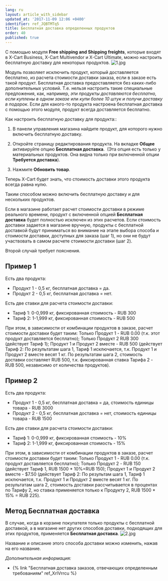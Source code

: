 ```yaml
---
lang: ru
layout: article_with_sidebar
updated_at: '2017-11-09 12:06 +0400'
identifier: ref_JQBTMTq5
title: Бесплатная доставка определенных продуктов
order: 40
published: true
---
```

С помощью модуля **Free shipping and Shipping freights**, которыe входят в X-Cart Business, X-Cart Multivendor и X-Cart Ultimate, можно настроить бесплатную доставку для некоторых продуктов. 
    ![1.jpg]({{site.baseurl}}/attachments/ref_JQBTMTq5/1.jpg)

Модуль позволяет исключить продукт, который доставляется бесплатно, из расчета стоимости доставки заказа, если в заказе есть такой продукт. Бесплатная доставка предоставляется без каких-либо дополнительных условий. Т.е. нельзя настроить такие специальные предложения, как, например, _эти продукты доставляются бесплатно, если куплены в одном заказе_ или _купи более 10 штук и получи доставку в подарок_.  Если для какого-то продукта настроена бесплатная доставка с помощью этого модуля, продукт всегда доставляется бесплатно.

Как настроить бесплатную доставку для продукта::

   1.  В панели управления магазина найдите продукт, для которого нужно включить бесплатную доставку.
   
   2.  Откройте страницу редактирования продукта. На вкладке **Общее** активируйте опцию **Бесплатная доставка**.
     (Эта опция есть только у материальных продуктов. Она видна только при включенной опции **Требуется доставка**).

   3.  Нажмите **Обновить товар**. 

Теперь X-Cart будет знать, что стоимость доставки этого продукта всегда равна нулю.

Таким способом можно включить бесплатную доставку и для нескольких продуктов.

Если в магазине работает расчет стоимости доставки в режиме реального времени, продукт с включенной опцией **Бесплатная доставка** будет полностью исключен из этих расчетов.
Если стоимость доставки задается в магазине вручную, продукты с бесплатной доставкой будут приниматься во внимание на этапе выбора способа и стоимости доставки, доступных для заказа (шаг 1), но они не будут участвовать в самом расчете стоимости доставки (шаг 2).

Второй случай требует пояснения.

## Пример 1

Есть два продукта:
   * Продукт 1 - 0,5 кг, бесплатная доставка = да.
   * Продукт 2 - 0,5 кг, бесплатная доставка = нет.

Есть две ставки  для расчета стоимости доставки:
   * Тариф 1: 0-0,999 кг, фиксированная стоимость - RUB 300
   * Тариф 2: 1-1,999 кг, фиксированная стоимость - RUB 500

При этом, в зависимости от комбинации продуктов в заказе, расчет стоимости доставки будет таким:
Только Продукт 1 - RUB 0.00 (т.к. этот продукт доставляется бесплатно);
Только Продукт 2 RUB 300 (действует Тариф 1);
Продукт 1 и Продукт 2 вместе - RUB 500 (действует Тариф 2: По результатам шага 1, Тариф 1 исключается, т.к. Продукт 1 и Продукт 2 вместе весят 1 кг. По результатам шага 2, стоимость доставки  составляет RUB 500, т.к. фиксированная ставка Тарифа 2 - RUB 500, независимо от количества продуктов).

## Пример 2

Есть два продукта:
   * Продукт 1 - 0,5 кг, бесплатная доставка = да, стоимость единицы товара - RUB 3000
   * Продукт 2 - 0,5 кг, бесплатная доставка = нет, стоимость единицы товара - RUB 1500

Есть две ставки  для расчета стоимости доставки:
   * Тариф 1: 0-0,999 кг, фиксированная стоимость - 10% 
   * Тариф 2: 1-1,999 кг, фиксированная стоимость - 15%

При этом, в зависимости от комбинации продуктов в заказе, расчет стоимости доставки будет таким:
Только Продукт 1 - RUB 0.00 (т.к. продукт доставляется бесплатно);
Только Продукт 2 - RUB 150 (действует Тариф 1, RUB 1500 * 10%=RUB 150);
Продукт 1 и Продукт 2 вместе - $7.50 (действует Тариф 2: По результам шага 1, Тариф 1 исключается, т.к. Продукт 1 и Продукт 2 вместе весят 1 кг. По результатам шага 2, стоимость доставки рассчитывается в процентах по Тарифу 2, но ставка применяется только к Продукту 2, RUB 1500 * 15%  = RUB 225).

## Метод Бесплатная доставка
В случае, когда в корзине покупателя только продукты с бесплатной доставкой, а в магазине нет других способов доставки, подходящих для этих продуктов, применяется **Бесплатная доставка**. 
![2.jpg]({{site.baseurl}}/attachments/ref_JQBTMTq5/2.jpg)

Название и описание этого способа доставки можно изменить, нажав на его название.

_Дополнительная информация:_

   * {% link "Бесплатная доставка заказов, отвечающих определенным требованиям" ref_XrlVrrcu %}
